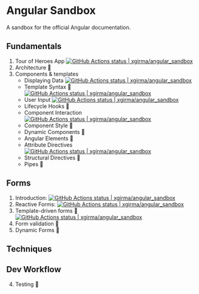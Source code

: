# Angular Sandbox

A sandbox for the official Angular documentation.

## Fundamentals
1. Tour of Heroes App [![GitHub Actions status | xgirma/angular_sandbox](https://github.com/xgirma/angular_sandbox/workflows/tour-of-heroes-app/badge.svg)](https://github.com/xgirma/angular_sandbox/actions?workflow=tour-of-heroes-app)
2. Architecture :construction:
3. Components & templates
    * Displaying Data [![GitHub Actions status | xgirma/angular_sandbox](https://github.com/xgirma/angular_sandbox/workflows/displaying-data/badge.svg)](https://github.com/xgirma/angular_sandbox/actions?workflow=displaying-data)
    * Template Syntax :construction: [![GitHub Actions status | xgirma/angular_sandbox](https://github.com/xgirma/angular_sandbox/workflows/template-syntax/badge.svg)](https://github.com/xgirma/angular_sandbox/actions?workflow=template-syntax)
    * User Input [![GitHub Actions status | xgirma/angular_sandbox](https://github.com/xgirma/angular_sandbox/workflows/component-interaction/badge.svg)](https://github.com/xgirma/angular_sandbox/actions?workflow=component-interaction)
    * Lifecycle Hooks :construction:
    * Component Interaction [![GitHub Actions status | xgirma/angular_sandbox](https://github.com/xgirma/angular_sandbox/workflows/user-input/badge.svg)](https://github.com/xgirma/angular_sandbox/actions?workflow=user-input)
    * Component Style :construction:
    * Dynamic Components :construction:
    * Angular Elements :construction:
    * Attribute Directives [![GitHub Actions status | xgirma/angular_sandbox](https://github.com/xgirma/angular_sandbox/workflows/attribute-directives/badge.svg)](https://github.com/xgirma/angular_sandbox/actions?workflow=attribute-directives)
    * Structural Directives :construction:
    * Pipes :construction:

## Forms
1. Introduction: [![GitHub Actions status | xgirma/angular_sandbox](https://github.com/xgirma/angular_sandbox/workflows/form-intro/badge.svg)](https://github.com/xgirma/angular_sandbox/actions?workflow=form-intro)
2. Reactive Forms: [![GitHub Actions status | xgirma/angular_sandbox](https://github.com/xgirma/angular_sandbox/workflows/reactive-forms/badge.svg)](https://github.com/xgirma/angular_sandbox/actions?workflow=reactive-forms)
3. Template-driven forms :construction: [![GitHub Actions status | xgirma/angular_sandbox](https://github.com/xgirma/angular_sandbox/workflows/template-driven-forms/badge.svg)](https://github.com/xgirma/angular_sandbox/actions?workflow=template-driven-forms)
4. Form validation :construction:
5. Dynamic Forms :construction:

## Techniques
## Dev Workflow
4. Testing :construction:
